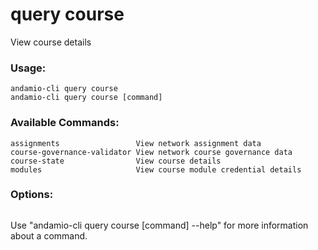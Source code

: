 # query course
View course details

### Usage:
```
andamio-cli query course
andamio-cli query course [command]
```

### Available Commands:
```
assignments                 View network assignment data
course-governance-validator View network course governance data
course-state                View course details
modules                     View course module credential details
```

### Options:
```

```

Use "andamio-cli query course [command] --help" for more information about a command.

